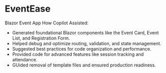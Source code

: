 # EventEase
Blazor Event App
How Copilot Assisted:

- Generated foundational Blazor components like the Event Card, Event List, and Registration Form.
- Helped debug and optimize routing, validation, and state management.
- Suggested best practices for code organization and performance.
- Provided code for advanced features like session tracking and attendance.
- GUided removal of template files and ensured production readiness.
